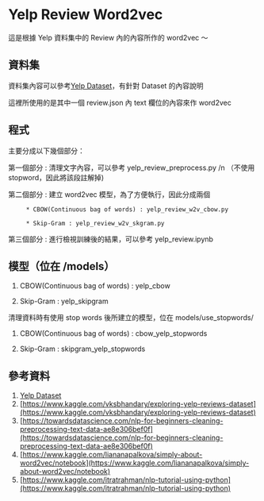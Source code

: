 # Yelp Review Word2vec

這是根據 Yelp 資料集中的 Review 內的內容所作的 word2vec ～



## 資料集
資料集內容可以參考[Yelp Dataset](https://www.yelp.com/dataset)，有針對 Dataset 的內容說明

這裡所使用的是其中一個 review.json 內 text 欄位的內容來作 word2vec

## 程式
主要分成以下幾個部分：

第一個部分 : 清理文字內容，可以參考 yelp_review_preprocess.py /n
             （不使用stopword，因此將該段註解掉)

第二個部分 : 建立 word2vec 模型，為了方便執行，因此分成兩個

         * CBOW(Continuous bag of words) : yelp_review_w2v_cbow.py

         * Skip-Gram : yelp_review_w2v_skgram.py

第三個部分 : 進行檢視訓練後的結果，可以參考 yelp_review.ipynb

## 模型（位在 /models）
1. CBOW(Continuous bag of words) : yelp_cbow

2. Skip-Gram : yelp_skipgram


清理資料時有使用 stop words 後所建立的模型，位在 models/use_stopwords/

1. CBOW(Continuous bag of words) : cbow_yelp_stopwords

2. Skip-Gram : skipgram_yelp_stopwords



## 參考資料
1. [Yelp Dataset](https://www.yelp.com/dataset)
2. [https://www.kaggle.com/vksbhandary/exploring-yelp-reviews-dataset](https://www.kaggle.com/vksbhandary/exploring-yelp-reviews-dataset)
3. [https://towardsdatascience.com/nlp-for-beginners-cleaning-preprocessing-text-data-ae8e306bef0f](https://towardsdatascience.com/nlp-for-beginners-cleaning-preprocessing-text-data-ae8e306bef0f)
4. [https://www.kaggle.com/liananapalkova/simply-about-word2vec/notebook](https://www.kaggle.com/liananapalkova/simply-about-word2vec/notebook)
5. [https://www.kaggle.com/itratrahman/nlp-tutorial-using-python](https://www.kaggle.com/itratrahman/nlp-tutorial-using-python)


